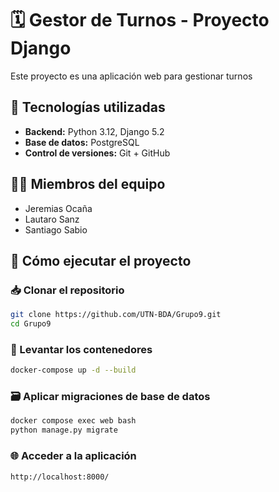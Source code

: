 # 🗓️ Gestor de Turnos - Proyecto Django

Este proyecto es una aplicación web para gestionar turnos

## 🚀 Tecnologías utilizadas

- **Backend:** Python 3.12, Django 5.2
- **Base de datos:** PostgreSQL
- **Control de versiones:** Git + GitHub

## 👨‍💻 Miembros del equipo

- Jeremias Ocaña
- Lautaro Sanz
- Santiago Sabio

## 🔧 Cómo ejecutar el proyecto

### 📥 Clonar el repositorio
```bash
git clone https://github.com/UTN-BDA/Grupo9.git
cd Grupo9
```
### 🐳 Levantar los contenedores
```bash
docker-compose up -d --build
```
### 🗃️ Aplicar migraciones de base de datos
```bash
docker compose exec web bash
python manage.py migrate
```
### 🌐 Acceder a la aplicación
```bash
http://localhost:8000/
```
